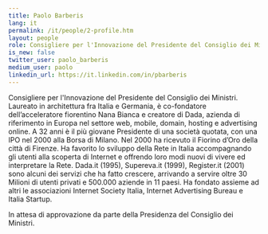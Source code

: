 ```yaml
---
title: Paolo Barberis
lang: it
permalink: /it/people/2-profile.htm
layout: people
role: Consigliere per l'Innovazione del Presidente del Consiglio dei Ministri
is_new: false
twitter_user: paolo_barberis
medium_user: paolo
linkedin_url: https://it.linkedin.com/in/pbarberis
---
```

Consigliere per l'Innovazione del Presidente del Consiglio dei Ministri. Laureato in architettura fra Italia e Germania, è co-fondatore dell’acceleratore fiorentino Nana Bianca e creatore di Dada, azienda di riferimento in Europa nel settore web, mobile, domain, hosting e advertising online. A 32 anni è il più giovane Presidente di una società quotata, con una IPO nel 2000 alla Borsa di Milano. Nel 2000 ha ricevuto il Fiorino d’Oro della città di Firenze. Ha favorito lo sviluppo della Rete in Italia accompagnando gli utenti alla scoperta di Internet e offrendo loro modi nuovi di vivere ed interpretare la Rete.  Dada.it (1995), Supereva.it (1999), Register.it (2001) sono alcuni dei servizi che ha fatto crescere, arrivando a servire oltre 30 Milioni di utenti privati e 500.000 aziende in 11 paesi. Ha fondato assieme ad altri le associazioni Internet Society Italia, Internet Advertising Bureau e Italia Startup.

In attesa di approvazione da parte della Presidenza del Consiglio dei Ministri.
